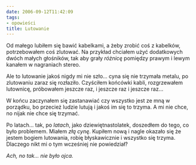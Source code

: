 ```yaml
---
date: 2006-09-12T11:42:09
tags:
- opowieści
title: Lutowanie
---
```


Od małego lubiłem się bawić kabelkami, a żeby zrobić coś z kabelków,
potrzebowałem coś zlutować. Na przykład chciałem użyć dodatkowych dwóch małych
głośników, tak aby grały _różnicę_ pomiędzy prawym i lewym kanałem w
nagraniach stereo.

<!--more-->

Ale to lutowanie jakoś nigdy mi nie szło... cyna się nie trzymała metalu, po
zlutowaniu zaraz się rozłaziło. Czyściłem końcówki kabli, rozgrzewałem
lutownicę, próbowałem jeszcze raz, i jeszcze raz i jeszcze raz...

W końcu zaczynałem się zastanawiać czy wszystko jest ze mną w porządku, bo
przecież ludzie lutują i jakoś im się to trzyma. A mi nie chce, no nijak nie
chce się trzymać.

Po latach... tak, po _latach_, jako dziewiętnastolatek, doszedłem do tego, co
było problemem. Miałem _złą cynę_. Kupiłem nową i nagle okazało się że jestem
bogiem lutowania, robię błyskawicznie i wszystko się trzyma. Dlaczego nikt mi
o tym wcześniej nie powiedział?

_Ach, no tak... nie było ojca._
